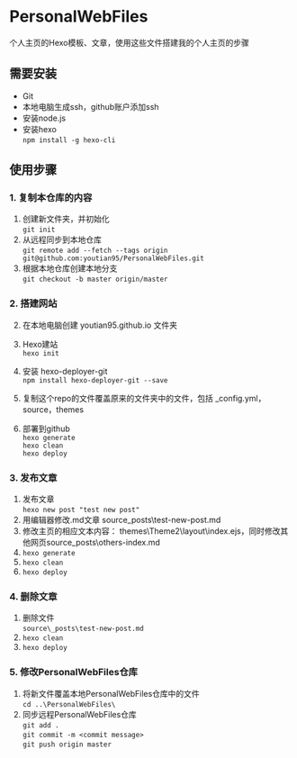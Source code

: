 # PersonalWebFiles

个人主页的Hexo模板、文章，使用这些文件搭建我的个人主页的步骤

## 需要安装
- Git
- 本地电脑生成ssh，github账户添加ssh
- 安装node.js
- 安装hexo  
`npm install -g hexo-cli`

## 使用步骤

### 1. 复制本仓库的内容
1. 创建新文件夹，并初始化  
        `git init`
1. 从远程同步到本地仓库  
        `git remote add --fetch --tags origin git@github.com:youtian95/PersonalWebFiles.git`
1. 根据本地仓库创建本地分支  
        `git checkout -b master origin/master`

### 2. 搭建网站
2. 在本地电脑创建 youtian95.github.io 文件夹
3. Hexo建站  
        `hexo init`
4. 安装 hexo-deployer-git  
        `npm install hexo-deployer-git --save`
        
5. 复制这个repo的文件覆盖原来的文件夹中的文件，包括 _config.yml，source，themes
6. 部署到github  
        `hexo generate`  
        `hexo clean`  
        `hexo deploy`  

### 3. 发布文章
1. 发布文章  
        `hexo new post "test new post"`
1. 用编辑器修改.md文章 source\_posts\test-new-post.md   
1. 修改主页的相应文本内容： themes\Theme2\layout\index.ejs，同时修改其他网页source\_posts\others-index.md  
1. `hexo generate`
1. `hexo clean`
1. `hexo deploy`

### 4. 删除文章
1. 删除文件  
        `source\_posts\test-new-post.md` 
1. `hexo clean`  
1. `hexo deploy`  

### 5. 修改PersonalWebFiles仓库
1. 将新文件覆盖本地PersonalWebFiles仓库中的文件  
        `cd ..\PersonalWebFiles\`
1. 同步远程PersonalWebFiles仓库  
        `git add .`  
        `git commit -m <commit message>`  
        `git push origin master`  

